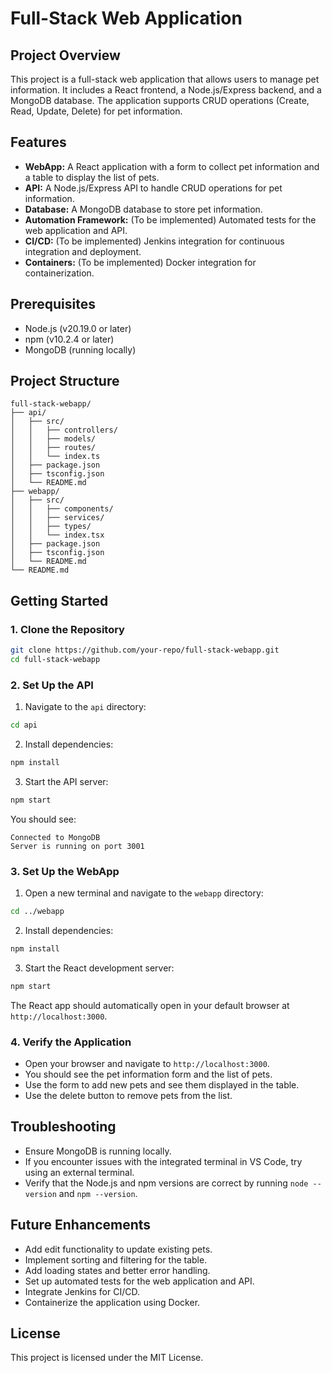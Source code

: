 # Full-Stack Web Application

## Project Overview

This project is a full-stack web application that allows users to manage pet information. It includes a React frontend, a Node.js/Express backend, and a MongoDB database. The application supports CRUD operations (Create, Read, Update, Delete) for pet information.

## Features

- **WebApp:** A React application with a form to collect pet information and a table to display the list of pets.
- **API:** A Node.js/Express API to handle CRUD operations for pet information.
- **Database:** A MongoDB database to store pet information.
- **Automation Framework:** (To be implemented) Automated tests for the web application and API.
- **CI/CD:** (To be implemented) Jenkins integration for continuous integration and deployment.
- **Containers:** (To be implemented) Docker integration for containerization.

## Prerequisites

- Node.js (v20.19.0 or later)
- npm (v10.2.4 or later)
- MongoDB (running locally)

## Project Structure

```
full-stack-webapp/
├── api/
│   ├── src/
│   │   ├── controllers/
│   │   ├── models/
│   │   ├── routes/
│   │   └── index.ts
│   ├── package.json
│   ├── tsconfig.json
│   └── README.md
├── webapp/
│   ├── src/
│   │   ├── components/
│   │   ├── services/
│   │   ├── types/
│   │   └── index.tsx
│   ├── package.json
│   ├── tsconfig.json
│   └── README.md
└── README.md
```

## Getting Started

### 1. Clone the Repository

```sh
git clone https://github.com/your-repo/full-stack-webapp.git
cd full-stack-webapp
```

### 2. Set Up the API

1. Navigate to the `api` directory:

```sh
cd api
```

2. Install dependencies:

```sh
npm install
```

3. Start the API server:

```sh
npm start
```

You should see:

```
Connected to MongoDB
Server is running on port 3001
```

### 3. Set Up the WebApp

1. Open a new terminal and navigate to the `webapp` directory:

```sh
cd ../webapp
```

2. Install dependencies:

```sh
npm install
```

3. Start the React development server:

```sh
npm start
```

The React app should automatically open in your default browser at `http://localhost:3000`.

### 4. Verify the Application

- Open your browser and navigate to `http://localhost:3000`.
- You should see the pet information form and the list of pets.
- Use the form to add new pets and see them displayed in the table.
- Use the delete button to remove pets from the list.

## Troubleshooting

- Ensure MongoDB is running locally.
- If you encounter issues with the integrated terminal in VS Code, try using an external terminal.
- Verify that the Node.js and npm versions are correct by running `node --version` and `npm --version`.

## Future Enhancements

- Add edit functionality to update existing pets.
- Implement sorting and filtering for the table.
- Add loading states and better error handling.
- Set up automated tests for the web application and API.
- Integrate Jenkins for CI/CD.
- Containerize the application using Docker.

## License

This project is licensed under the MIT License.